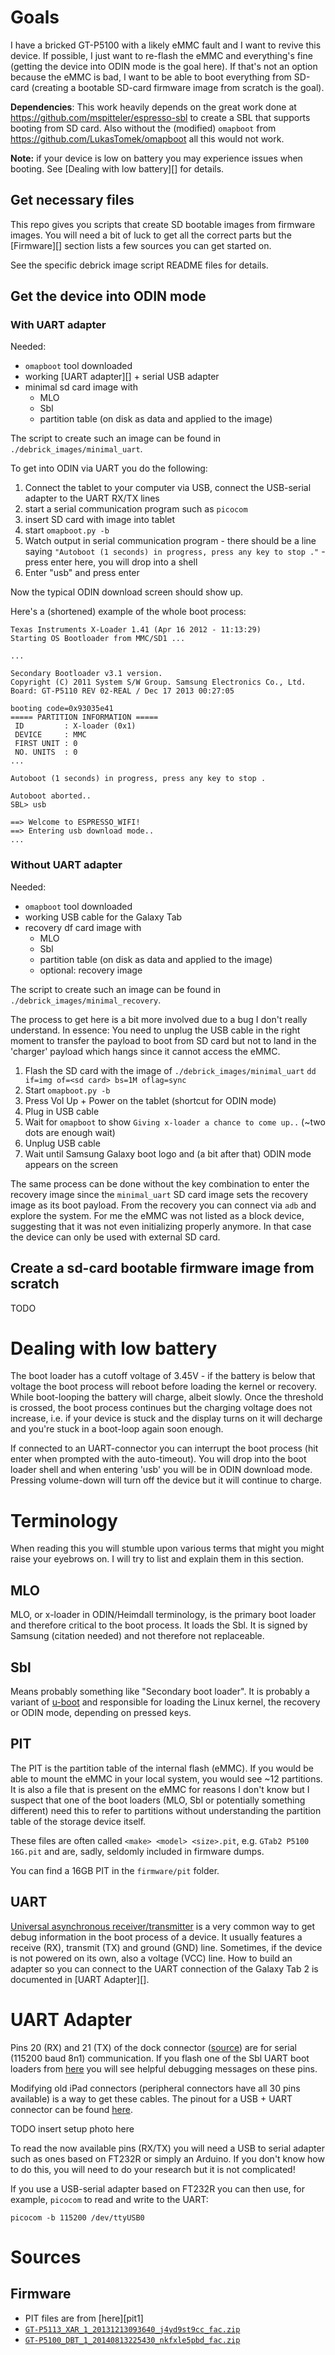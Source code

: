 
# Goals

I have a bricked GT-P5100 with a likely eMMC fault and I want to revive this
device. If possible, I just want to re-flash the eMMC and everything's fine
(getting the device into ODIN mode is the goal here). If that's not an option
because the eMMC is bad, I want to be able to boot everything from SD-card
(creating a bootable SD-card firmware image from scratch is the goal).

**Dependencies**: This work heavily depends on the great work done at
https://github.com/mspitteler/espresso-sbl to create a SBL that supports
booting from SD card. Also without the (modified) `omapboot` from
https://github.com/LukasTomek/omapboot all this would not work.

**Note:** if your device is low on battery you may experience issues when
booting. See [Dealing with low battery][] for details.

## Get necessary files

This repo gives you scripts that create SD bootable images from firmware
images. You will need a bit of luck to get all the correct parts but the
[Firmware][] section lists a few sources you can get started on.

See the specific debrick image script README files for details.

## Get the device into ODIN mode

### With UART adapter

Needed:

- `omapboot` tool downloaded
- working [UART adapter][] + serial USB adapter
- minimal sd card image with
	* MLO
	* Sbl
	* partition table (on disk as data and applied to the image)

The script to create such an image can be found in
`./debrick_images/minimal_uart`.

To get into ODIN via UART you do the following:

1. Connect the tablet to your computer via USB, connect the USB-serial adapter
to the UART RX/TX lines
2. start a serial communication program such as `picocom`
3. insert SD card with image into tablet
4. start `omapboot.py -b`
5. Watch output in serial communication program - there should be a line
   saying `"Autoboot (1 seconds) in progress, press any key to stop ."` -
   press enter here, you will drop into a shell
6. Enter "usb" and press enter

Now the typical ODIN download screen should show up.

Here's a (shortened) example of the whole boot process:

```
Texas Instruments X-Loader 1.41 (Apr 16 2012 - 11:13:29)
Starting OS Bootloader from MMC/SD1 ...

...

Secondary Bootloader v3.1 version.
Copyright (C) 2011 System S/W Group. Samsung Electronics Co., Ltd.
Board: GT-P5110 REV 02-REAL / Dec 17 2013 00:27:05

booting code=0x93035e41
===== PARTITION INFORMATION =====
 ID         : X-loader (0x1)
 DEVICE     : MMC
 FIRST UNIT : 0
 NO. UNITS  : 0
...

Autoboot (1 seconds) in progress, press any key to stop .

Autoboot aborted..
SBL> usb

==> Welcome to ESPRESSO_WIFI!
==> Entering usb download mode..
...
```

### Without UART adapter

Needed:

- `omapboot` tool downloaded
- working USB cable for the Galaxy Tab
- recovery df card image with
	* MLO
	* Sbl
	* partition table (on disk as data and applied to the image)
	* optional: recovery image

The script to create such an image can be found in
`./debrick_images/minimal_recovery`.

The process to get here is a bit more involved due to a bug I don't really
understand. In essence: You need to unplug the USB cable in the right moment
to transfer the payload to boot from SD card but not to land in the 'charger'
payload which hangs since it cannot access the eMMC.

1. Flash the SD card with the image of `./debrick_images/minimal_uart`
   `dd if=img of=<sd card> bs=1M oflag=sync`
2. Start `omapboot.py -b`
3. Press Vol Up + Power on the tablet (shortcut for ODIN mode)
4. Plug in USB cable
5. Wait for `omapboot` to show `Giving x-loader a chance to come up..`
	(~two dots are enough wait)
6. Unplug USB cable
7. Wait until Samsung Galaxy boot logo and (a bit after that) ODIN mode
   appears on the screen

The same process can be done without the key combination to enter the recovery
image since the `minimal_uart` SD card image sets the recovery image as its
boot payload. From the recovery you can connect via `adb` and explore the
system. For me the eMMC was not listed as a block device, suggesting that it
was not even initializing properly anymore. In that case the device can only
be used with external SD card.

## Create a sd-card bootable firmware image from scratch

TODO




# Dealing with low battery

The boot loader has a cutoff voltage of 3.45V - if the battery is below that
voltage the boot process will reboot before loading the kernel or recovery.
While boot-looping the battery will charge, albeit slowly. Once the threshold
is crossed, the boot process continues but the charging voltage does not
increase, i.e. if your device is stuck and the display turns on it will
decharge and you're stuck in a boot-loop again soon enough.

If connected to an UART-connector you can interrupt the boot process (hit
enter when prompted with the auto-timeout). You will drop into the boot loader
shell and when entering 'usb' you will be in ODIN download mode. Pressing
volume-down will turn off the device but it will continue to charge.


# Terminology

When reading this you will stumble upon various terms that might you
might raise your eyebrows on. I will try to list and explain them in this
section.

## MLO

MLO, or x-loader in ODIN/Heimdall terminology, is the primary boot loader
and therefore critical to the boot process. It loads the Sbl.
It is signed by Samsung (citation needed) and not therefore not replaceable.

## Sbl

Means probably something like "Secondary boot loader". It is probably a
variant of [u-boot](https://github.com/u-boot/u-boot) and responsible for
loading the Linux kernel, the recovery or ODIN mode, depending on pressed
keys.

## PIT

The PIT is the partition table of the internal flash (eMMC). If you would be
able to mount the eMMC in your local system, you would see ~12 partitions.  It
is also a file that is present on the eMMC for reasons I don't know but I
suspect that one of the boot loaders (MLO, Sbl or potentially something
different) need this to refer to partitions without understanding the
partition table of the storage device itself.

These files are often called `<make> <model> <size>.pit`, e.g.
`GTab2 P5100 16G.pit` and are, sadly, seldomly included in firmware dumps.

You can find a 16GB PIT in the `firmware/pit` folder.

## UART

[Universal asynchronous receiver/transmitter](https://en.wikipedia.org/wiki/UART)
is a very common way to get debug information in the boot process of a device.
It usually features a receive (RX), transmit (TX) and ground (GND) line.
Sometimes, if the device is not powered on its own, also a voltage (VCC) line.
How to build an adapter so you can connect to the UART connection of the
Galaxy Tab 2 is documented in [UART Adapter][].



# UART Adapter

Pins 20 (RX) and 21 (TX) of the dock connector ([source](https://forum.xda-developers.com/t/samsung-galaxy-tab-30-pin-dock-connector-pinout.1118986/))
are for serial (115200 baud 8n1) communication. If you flash one of the Sbl
UART boot loaders from [here](https://github.com/mspitteler/espresso-sbl) you
will see helpful debugging messages on these pins.

Modifying old iPad connectors (peripheral connectors have all 30 pins available)
is a way to get these cables. The pinout for a USB + UART connector can be found
[here](./documents/pinout_usb_adapter.md).

TODO insert setup photo here

To read the now available pins (RX/TX) you will need a USB to serial adapter
such as ones based on FT232R or simply an Arduino. If you don't know how
to do this, you will need to do your research but it is not complicated!

If you use a USB-serial adapter based on FT232R you can then use, for example,
`picocom` to read and write to the UART:

	picocom -b 115200 /dev/ttyUSB0


# Sources

## Firmware

- PIT files are from [here][pit1]
- [`GT-P5113_XAR_1_20131213093640_j4yd9st9cc_fac.zip`](https://sfirmware.com/downloads-file/24603/GT-P5113_XAR_1_20131213093640_j4yd9st9cc_fac)
- [`GT-P5100_DBT_1_20140813225430_nkfxle5pbd_fac.zip`](https://sfirmware.com/downloads-file/24553/GT-P5100_DBT_1_20140813225430_nkfxle5pbd_fac)
